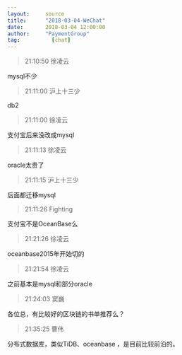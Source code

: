 ```yaml
---
layout:     source 
title:      "2018-03-04-WeChat"
date:       2018-03-04 12:00:00
author:     "PaymentGroup"
tag:		  [chat]
---
```

> 21:10:50  徐凌云  
   
mysql不少  
   
> 21:11:00  沪上十三少  
   
db2  
   
> 21:11:00  徐凌云  
   
支付宝后来没改成mysql  
   
> 21:11:13  徐凌云  
   
oracle太贵了  
   
> 21:11:15  沪上十三少  
   
后面都迁移mysql  
   
> 21:11:26  Fighting  
   
支付宝不是OceanBase么  
   
> 21:21:26  徐凌云  
   
oceanbase2015年开始切的  
   
> 21:21:54  徐凌云  
   
之前基本是mysql和部分oracle  
   
> 21:24:03  窦巍  
   
各位总，有比较好的区块链的书单推荐么？  
   
> 21:35:25  曹伟  
   
分布式数据库，类似TiDB、oceanbase ，是目前比较前沿的。  
   
